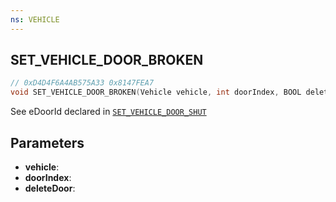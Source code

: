 ```yaml
---
ns: VEHICLE
---
```

## SET_VEHICLE_DOOR_BROKEN

```c
// 0xD4D4F6A4AB575A33 0x8147FEA7
void SET_VEHICLE_DOOR_BROKEN(Vehicle vehicle, int doorIndex, BOOL deleteDoor);
```

See eDoorId declared in [`SET_VEHICLE_DOOR_SHUT`](#_0x93D9BD300D7789E5)

## Parameters
* **vehicle**: 
* **doorIndex**: 
* **deleteDoor**: 

